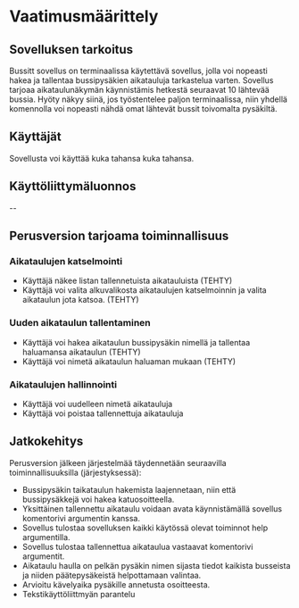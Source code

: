 # Vaatimusmäärittely

## Sovelluksen tarkoitus

Bussitt sovellus on terminaalissa käytettävä sovellus, jolla voi nopeasti hakea ja tallentaa bussipysäkien aikatauluja tarkastelua varten. Sovellus tarjoaa aikataulunäkymän käynnistämis hetkestä seuraavat 10 lähtevää bussia. Hyöty näkyy siinä, jos työstentelee paljon terminaalissa, niin yhdellä komennolla voi nopeasti nähdä omat lähtevät bussit toivomalta pysäkiltä.

## Käyttäjät
Sovellusta voi käyttää kuka tahansa kuka tahansa.

## Käyttöliittymäluonnos
--


## Perusversion tarjoama toiminnallisuus

### Aikataulujen katselmointi

- Käyttäjä näkee listan tallennetuista aikatauluista (TEHTY)
- Käyttäjä voi valita alkuvalikosta aikataulujen katselmoinnin ja valita aikataulun jota katsoa. (TEHTY)


### Uuden aikataulun tallentaminen

- Käyttäjä voi hakea aikataulun bussipysäkin nimellä ja tallentaa haluamansa aikataulun (TEHTY)
- Käyttäjä voi nimetä aikataulun haluaman mukaan (TEHTY)


### Aikataulujen hallinnointi

- Käyttäjä voi uudelleen nimetä aikatauluja
- Käyttäjä voi poistaa tallennettuja aikatauluja


## Jatkokehitys

Perusversion jälkeen järjestelmää täydennetään seuraavilla toiminnallisuuksilla (järjestyksessä):

- Bussipysäkin taikataulun hakemista laajennetaan, niin että bussipysäkkejä voi hakea katuosoitteella.
- Yksittäinen tallennettu aikataulu voidaan avata käynnistämällä sovellus komentorivi argumentin kanssa.
- Sovellus tulostaa sovelluksen kaikki käytössä olevat toiminnot help argumentilla.
- Sovellus tulostaa tallennettua aikataulua vastaavat komentorivi argumentit.
- Aikataulu haulla on pelkän pysäkin nimen sijasta tiedot kaikista busseista ja niiden päätepysäkeistä helpottamaan valintaa.
- Arvioitu kävelyaika pysäkille annetusta osoitteesta.
- Tekstikäyttöliittmyän parantelu
